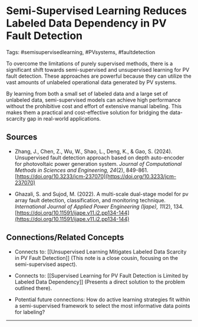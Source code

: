 # Semi-Supervised Learning Reduces Labeled Data Dependency in PV Fault Detection

Tags: #semisupervisedlearning, #PVsystems, #faultdetection

To overcome the limitations of purely supervised methods, there is a significant shift towards semi-supervised and unsupervised learning for PV fault detection. These approaches are powerful because they can utilize the vast amounts of unlabeled operational data generated by PV systems.

By learning from both a small set of labeled data and a large set of unlabeled data, semi-supervised models can achieve high performance without the prohibitive cost and effort of extensive manual labeling. This makes them a practical and cost-effective solution for bridging the data-scarcity gap in real-world applications.

## Sources

- Zhang, J., Chen, Z., Wu, W., Shao, L., Deng, K., & Gao, S. (2024). Unsupervised fault detection approach based on depth auto-encoder for photovoltaic power generation system. _Journal of Computational Methods in Sciences and Engineering, 24_(2), 849-861. [https://doi.org/10.3233/jcm-237070](https://doi.org/10.3233/jcm-237070)
    
- Ghazali, S. and Sujod, M. (2022). A multi-scale dual-stage model for pv array fault detection, classification, and monitoring technique. _International Journal of Applied Power Engineering (Ijape), 11_(2), 134. [https://doi.org/10.11591/ijape.v11.i2.pp134-144](https://doi.org/10.11591/ijape.v11.i2.pp134-144)
    

## Connections/Related Concepts

- Connects to: [[Unsupervised Learning Mitigates Labeled Data Scarcity in PV Fault Detection]] (This note is a close cousin, focusing on the semi-supervised aspect).
    
- Connects to: [[Supervised Learning for PV Fault Detection is Limited by Labeled Data Dependency]] (Presents a direct solution to the problem outlined there).
    
- Potential future connections: How do active learning strategies fit within a semi-supervised framework to select the most informative data points for labeling?
    

---